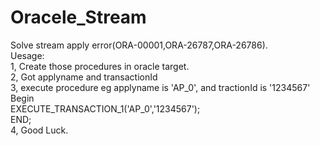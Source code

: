 # Oracele_Stream
Solve stream apply error(ORA-00001,ORA-26787,ORA-26786). <br>
Uesage:<br>
1, Create those procedures in oracle target. <br>
2, Got applyname and transactionId<br>
3, execute procedure eg applyname is 'AP_0', and tractionId is '1234567'<br>
   Begin<br>
    EXECUTE_TRANSACTION_1('AP_0','1234567');<br>
   END;<br>
4, Good Luck.<br>
    
